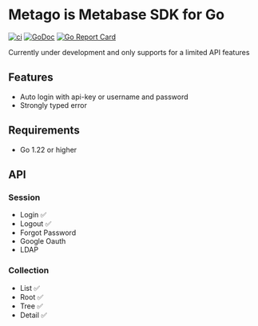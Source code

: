 # Metago is Metabase SDK for Go

[![ci](https://github.com/SAMBPLG/metago/actions/workflows/ci.yml/badge.svg?branch=main)](https://github.com/SAMBPLG/metago/actions/workflows/ci.yml)
[![GoDoc](https://godoc.org/github.com/SAMBPLG/metago?status.svg)](https://godoc.org/github.com/SAMBPLG/metago)
[![Go Report Card](https://goreportcard.com/badge/github.com/SAMBPLG/metago)](https://goreportcard.com/report/github.com/SAMBPLG/metago)

Currently under development and only supports for a limited API features

## Features

- Auto login with api-key or username and password
- Strongly typed error

## Requirements

- Go 1.22 or higher

## API

### Session

- Login ✅
- Logout ✅
- Forgot Password
- Google Oauth
- LDAP

### Collection

- List ✅
- Root ✅
- Tree ✅
- Detail ✅
